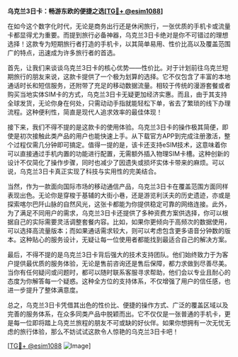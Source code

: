 **乌克兰3日卡：畅游东欧的便捷之选[[TG💪+ @esim1088](https://t.me/s/esim1088)]**

在如今这个数字化时代，无论是商务出行还是休闲旅行，一张优质的手机卡或流量卡都显得尤为重要。而提到旅行必备神器，乌克兰3日卡绝对是你不可错过的理想选择！这款专为短期旅行者打造的手机卡，以其简单易用、性价比高以及覆盖范围广的特点，迅速成为许多旅行者的首选。

首先，让我们来谈谈乌克兰3日卡的核心优势——性价比。对于计划前往乌克兰短期旅行的朋友来说，这款卡提供了一个极为划算的选择。它不仅包含了丰富的本地通话时长和短信服务，还附带了充足的移动数据流量。相较于传统的漫游套餐或者购买当地实体SIM卡的方式，乌克兰3日卡无疑更加经济实惠。而且，由于其支持全球发货，无论你身在何处，只需动动手指就能轻松下单，省去了繁琐的线下办理流程。这种便利性，简直是现代人追求效率的最佳体现！

接下来，我们不得不提的是这款卡的使用体验。乌克兰3日卡的操作极其简便，即使是初次接触此类产品的用户也能快速上手。从下载官方APP到完成注册激活，整个过程仅需几分钟即可搞定。值得一提的是，该卡还支持eSIM技术，这意味着你可以直接通过手机内置的功能进行配置，无需额外插入物理SIM卡槽。这种创新的设计不仅简化了操作步骤，同时也减少了因遗失或损坏实体卡带来的麻烦。可以说，乌克兰3日卡真正实现了科技与实用性的完美结合。

当然，作为一款面向国际市场的移动通信产品，乌克兰3日卡在覆盖范围方面同样表现出色。无论你是穿梭于基辅的大街小巷，还是游览利沃夫的历史遗迹，亦或是探索喀尔巴阡山脉的自然风光，这张卡都能为你提供稳定可靠的网络连接。此外，为了满足不同用户的需求，乌克兰3日卡还提供了多种资费方案供选择，你可以根据自己的实际需要灵活调整套餐内容。比如，如果你更倾向于高频次的数据使用，可以选择高流量版本；而如果通话需求较大，则可以考虑包含更多语音分钟数的版本。这种贴心的服务设计，无疑让每一位使用者都能找到最适合自己的解决方案。

最后，不得不提的是乌克兰3日卡背后强大的技术支持团队。他们始终致力于为客户提供最优质的服务体验，无论是售前咨询还是售后保障，都力求做到尽善尽美。当你有任何疑问或问题时，都可以随时联系客服寻求帮助，他们会以专业且耐心的态度为你解答每一个疑惑。这种全方位的支持体系，不仅增强了用户的信任感，也进一步提升了整体满意度。

总之，乌克兰3日卡凭借其出色的性价比、便捷的操作方式、广泛的覆盖区域以及完善的服务体系，在众多同类产品中脱颖而出。它不仅仅是一张普通的手机卡，更是每一位即将踏上乌克兰旅程的朋友不可或缺的好伙伴。如果你想拥有一次无忧无虑的旅行体验，那么不妨试试这款令人惊艳的乌克兰3日卡吧！

[[TG💪+ @esim1088](https://t.me/s/esim1088) ![Image](https://i.postimg.cc/4NQfJmqS/Snipaste-2025-05-13-00-14-12.png)]